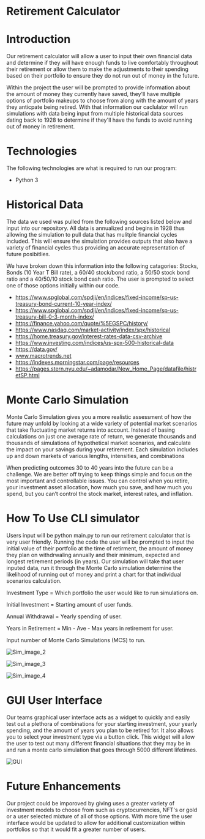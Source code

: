 # Retirement Calculator
# Introduction

Our retirement calculator will allow a user to input their own financial data and determine if they will have enough funds to live comfortably throughout their retirement or allow them to make the adjustments to their spending based on their portfolio to ensure they do not run out of money in the future. 

Within the project the user will be prompted to provide information about the amount of money they currently have saved, they'll have multiple options of portfolio makeups to choose from along with the amount of years they anticpate being retired.  With that information our caclulator will run simulations with data being input from multiple historical data sources dating back to 1928 to determine if they'll have the funds to avoid running out of money in retirement.  

# Technologies

The following technologies are what is required to run our program:

- Python 3

# Historical Data

The data we used was pulled from the following sources listed below and input into our repository.  All data is annualized and begins in 1928 thus allowing the simulation to pull data that has mulitple financial cycles included.  This will ensure the simulation provides outputs that also have a variety of financial cycles thus providing an accurate representation of future posibitlies. 

We have broken down this information into the following catagories: Stocks, Bonds (10 Year T Bill rate), a 60/40 stock/bond ratio, a 50/50 stock bond ratio and a 40/50/10 stock bond cash ratio.  The user is prompted to select one of those options initially within our code. 

 - https://www.spglobal.com/spdji/en/indices/fixed-income/sp-us-treasury-bond-current-10-year-index/
- https://www.spglobal.com/spdji/en/indices/fixed-income/sp-us-treasury-bill-0-3-month-index/
- https://finance.yahoo.com/quote/%5EGSPC/history/
- https://www.nasdaq.com/market-activity/index/spx/historical
- https://home.treasury.gov/interest-rates-data-csv-archive
- https://www.investing.com/indices/us-spx-500-historical-data
- https://data.gov/
- www.macrotrends.net
- https://indexes.morningstar.com/page/resources
- https://pages.stern.nyu.edu/~adamodar/New_Home_Page/datafile/histretSP.html

# Monte Carlo Simulation

Monte Carlo Simulation gives you a more realistic assessment of how the future may unfold by looking at a wide variety of potential market scenarios that take fluctuating market returns into account. Instead of basing calculations on just one average rate of return, we generate thousands and thousands of simulations of hypothetical market scenarios, and calculate the impact on your savings during your retirement. Each simulation includes up and down markets of various lengths, intensities, and combinations 

When predicting outcomes 30 to 40 years into the future can be a challenge.  We are better off trying to keep things simple and focus on the most important and controllable issues. You can control when you retire, your investment asset allocation, how much you save, and how much you spend, but you can’t control the stock market, interest rates, and inflation.


# How To Use CLI simulator

Users input will be python main.py to run our retirement calculator that is very user friendly. Running the code the user will be prompted to input the initial value of their portfolio at the time of retirment, the amount of money they plan on withdrwaling annually and their minimum, expected and longest retirement periods (in years).  Our simulation will take that user inputed data, run it through the Monte Carlo simulation determine the likelihood of running out of money and print a chart for that individual scenarios calculation. 

Investment Type = Which portfolio the user would like to run simulations on.

Initial Investment = Starting amount of user funds.

Annual Withdrawal = Yearly spending of user.

Years in Retirement = Min - Ave - Max years in retirement for user.

Input number of Monte Carlo Simulations (MCS) to run.

![Sim_image_2](https://user-images.githubusercontent.com/109116465/189823952-0ffef930-1257-4172-927c-ecdbcd258342.png)

![Sim_image_3](https://user-images.githubusercontent.com/109116465/189824549-375c69bf-6c61-49fe-8422-112ba643f7a7.png)

![Sim_image_4](https://user-images.githubusercontent.com/109116465/189825837-929ac781-6195-4b68-a4cc-4346092be534.png)


# GUI User Interface

Our teams graphical user interface acts as a widget to quickly and easily test out a plethora of combinations for your starting investment, your yearly spending, and the amount of years you plan to be retired for. It also allows you to select your investment type via a button click. This widget will allow the user to test out many different financial situations that they may be in and run a monte carlo simulation that goes through 5000 different lifetimes.  

![GUI](https://user-images.githubusercontent.com/109116465/189824865-222a759b-5d3d-4f09-8e68-67ea8179da80.png)

# Future Enhancements

Our project could be imporoved by giving uses a greater variety of investment models to choose from such as cryptocurrencies, NFT's or gold or a user selected mixture of all of those options.  With more time the user interface would be updated to allow for additional customization within portfolios so that it would fit a greater number of users. 



